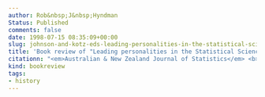 ```yaml
---
author: Rob&nbsp;J&nbsp;Hyndman
Status: Published
comments: false
date: 1998-07-15 08:35:09+00:00
slug: johnson-and-kotz-eds-leading-personalities-in-the-statistical-sciences-from-the-seventeenth-century-to-the-present
title: 'Book review of "Leading personalities in the Statistical Sciences: from the seventeenth century to the present" (Johnson and Kotz, 1998)'
citationn: "<em>Australian & New Zealand Journal of Statistics</em> <b>40</b>(3), 382–383"
kind: bookreview
tags:
- history
---
```


